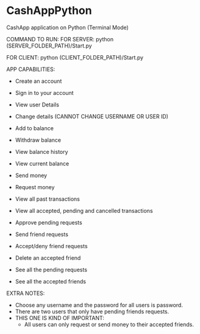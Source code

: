 # CashAppPython
CashApp application on Python (Terminal Mode)

COMMAND TO RUN:
  FOR SERVER: 
  python (SERVER_FOLDER_PATH)/Start.py
  
  FOR CLIENT: 
  python (CLIENT_FOLDER_PATH)/Start.py

APP CAPABILITIES:
 - Create an account
 - Sign in to your account
  
 - View user Details
 - Change details (CANNOT CHANGE USERNAME OR USER ID)
  
 - Add to balance
 - Withdraw balance
 - View balance history
 - View current balance
   
 - Send money
 - Request money
 - View all past transactions
 - View all accepted, pending and cancelled transactions
 - Approve pending requests

 - Send friend requests
 - Accept/deny friend requests
 - Delete an accepted friend
 - See all the pending requests
 - See all the accepted friends
   

EXTRA NOTES:
  - Choose any username and the password for all users is password.
  - There are two users that only have pending friends requests.
  - THIS ONE IS KIND OF IMPORTANT:
    - All users can only request or send money to their accepted friends.



